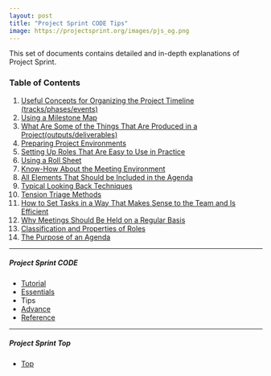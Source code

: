 ```yaml
---
layout: post
title: "Project Sprint CODE Tips"
image: https://projectsprint.org/images/pjs_og.png
---
```


This set of documents contains detailed and in-depth explanations of Project Sprint.

### Table of Contents

1. [Useful Concepts for Organizing the Project Timeline (tracks/phases/events)](tips1.md)
2. [Using a Milestone Map](tips2.md)
3. [What Are Some of the Things That Are Produced in a Project(outputs/deliverables)](tips3.md)
4. [Preparing Project Environments](tips4.md)
5. [Setting Up Roles That Are Easy to Use in Practice](tips5.md)
6. [Using a Roll Sheet](tips6.md)
7. [Know-How About the Meeting Environment](tips7.md)
8. [All Elements That Should be Included in the Agenda](tips8.md)
9. [Typical Looking Back Techniques](tips9.md)
10. [Tension Triage Methods](tips10.md)
11. [How to Set Tasks in a Way That Makes Sense to the Team and Is Efficient](tips11.md)
12. [Why Meetings Should Be Held on a Regular Basis](tips12.md)
13. [Classification and Properties of Roles](tips13.md)
14. [The Purpose of an Agenda](tips14.md)

---

##### Project Sprint CODE
- [Tutorial](../tutorial/index.md)
- [Essentials](../essentials.md)
- Tips
- [Advance](../advance.md)
- [Reference](../reference.md)

---

##### Project Sprint Top
- [Top](/en/index.md)
